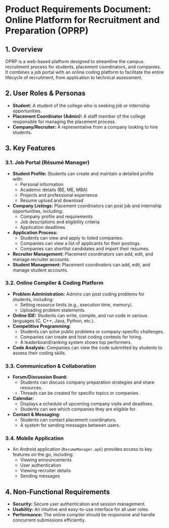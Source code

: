 # Product Requirements Document: Online Platform for Recruitment and Preparation (OPRP)

## 1. Overview

OPRP is a web-based platform designed to streamline the campus recruitment process for students, placement coordinators, and companies. It combines a job portal with an online coding platform to facilitate the entire lifecycle of recruitment, from application to technical assessment.

## 2. User Roles & Personas

*   **Student:** A student of the college who is seeking job or internship opportunities.
*   **Placement Coordinator (Admin):** A staff member of the college responsible for managing the placement process.
*   **Company/Recruiter:** A representative from a company looking to hire students.

## 3. Key Features

### 3.1. Job Portal (Résumé Manager)

*   **Student Profile:** Students can create and maintain a detailed profile with:
    *   Personal information
    *   Academic details (BE, ME, MBA)
    *   Projects and professional experience
    *   Resume upload and download
*   **Company Listings:** Placement coordinators can post job and internship opportunities, including:
    *   Company profile and requirements
    *   Job descriptions and eligibility criteria
    *   Application deadlines
*   **Application Process:**
    *   Students can view and apply to listed companies.
    *   Companies can view a list of applicants for their postings.
    *   Companies can shortlist candidates and import their resumes.
*   **Recruiter Management:** Placement coordinators can add, edit, and manage recruiter accounts.
*   **Student Management:** Placement coordinators can add, edit, and manage student accounts.

### 3.2. Online Compiler & Coding Platform

*   **Problem Administration:** Admins can post coding problems for students, including:
    *   Setting resource limits (e.g., execution time, memory).
    *   Uploading problem statements.
*   **Online IDE:** Students can write, compile, and run code in various languages (C, C++, Java, Python, etc.).
*   **Competitive Programming:**
    *   Students can solve public problems or company-specific challenges.
    *   Companies can create and host coding contests for hiring.
    *   A leaderboard/ranking system shows top performers.
*   **Code Analysis:** Companies can view the code submitted by students to assess their coding skills.

### 3.3. Communication & Collaboration

*   **Forum/Discussion Board:**
    *   Students can discuss company preparation strategies and share resources.
    *   Threads can be created for specific topics or companies.
*   **Calendar:**
    *   Displays a schedule of upcoming company visits and deadlines.
    *   Students can see which companies they are eligible for.
*   **Contact & Messaging:**
    *   Students can contact placement coordinators.
    *   A system for sending messages between users.

### 3.4. Mobile Application

*   An Android application (`ResumeManager.apk`) provides access to key features on the go, including:
    *   Viewing announcements
    *   User authentication
    *   Viewing recruiter details
    *   Sending messages

## 4. Non-Functional Requirements

*   **Security:** Secure user authentication and session management.
*   **Usability:** An intuitive and easy-to-use interface for all user roles.
*   **Performance:** The online compiler should be responsive and handle concurrent submissions efficiently.
